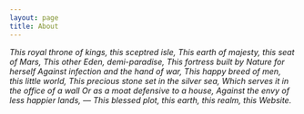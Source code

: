 ```yaml
---
layout: page
title: About
---
```


*This royal throne of kings, this sceptred isle, 
This earth of majesty, this seat of Mars, 
This other Eden, demi-paradise, 
This fortress built by Nature for herself 
Against infection and the hand of war, 
This happy breed of men, this little world, 
This precious stone set in the silver sea, 
Which serves it in the office of a wall 
Or as a moat defensive to a house, 
Against the envy of less happier lands, —
This blessed plot, this earth, this realm, this Website.*
